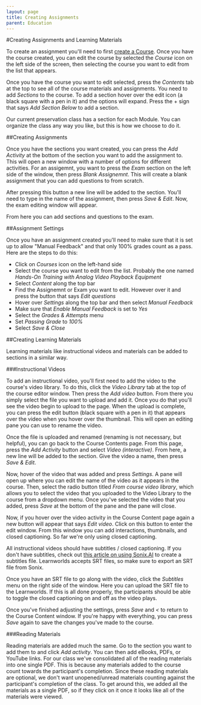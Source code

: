 ```yaml
---
layout: page
title: Creating Assignments
parent: Education
---
```


#Creating Assignments and Learning Materials

To create an assignment you'll need to first [create a Course](https://bavc.github.io/bavc-resources/docs/Education/createcourse.html). Once you have the course created, you can edit the course by selected the _Course_ icon on the left side of the screen, then selecting the course you want to edit from the list that appears.

Once you have the course you want to edit selected, press the _Contents_ tab at the top to see all of the course materials and assignments. You need to add _Sections_ to the course. To add a section hover over the edit icon (a black square with a pen in it) and the options will expand. Press the + sign that says _Add Section Below_ to add a section.

Our current preservation class has a section for each Module. You can organize the class any way you like, but this is how we choose to do it.

##Creating Assignments

Once you have the sections you want created, you can press the _Add Activity_ at the bottom of the section you want to add the assignment to. This will open a new window with a number of options for different activities. For an assigemnt, you want to press the _Exam_ section on the left side of the window, then press _Blank Assignemnt_. This will create a blank assignment that you can add questions to from scratch.

After pressing this button a new line will be added to the section. You'll need to type in the name of the assignment, then press _Save & Edit_. Now, the exam editing window will appear.

From here you can add sections and questions to the exam.

##Assignment Settings

Once you have an assignment created you'll need to make sure that it is set up to allow "Manual Feedback" and that only 100% grades count as a pass. Here are the steps to do this:

* Click on _Courses_ icon on the left-hand side
* Select the course you want to edit from the list. Probably the one named _Hands-On Training with Analog Video Playback Equipment_
* Select _Content_ along the top bar
* Find the Assignemnt or Exam you want to edit. However over it and press the button that says _Edit questions_
* Hover over _Settings_ along the top bar and then select _Manual Feedback_
* Make sure that _Enable Manual Feedback_ is set to _Yes_
* Select the _Grades & Attempts_ menu
* Set _Passing Grade_ to _100%_
* Select _Save & Close_

##Creating Learning Materials

Learning materials like instructional videos and materials can be added to sections in a similar way.

###Instructional Videos

To add an instructional video, you'll first need to add the video to the course's video library. To do this, click the _Video Library_ tab at the top of the course editor window. Then press the _Add video_ button. From there you simply select the file you want to upload and add it. Once you do that you'll see the video begin to upload to the page. When the upload is complete, you can press the edit button (black square with a pen in it) that appears over the video when you hover over the thumbnail. This will open an editing pane you can use to rename the video.

Once the file is uploaded and renamed (renaming is not necessary, but helpful), you can go back to the Course Contents page. From this page, press the _Add Activity_ button and select _Video (interactive)_. From here, a new line will be added to the section. Give the video a name, then press _Save & Edit_.

Now, hover of the video that was added and press _Settings_. A pane will open up where you can edit the name of the video as it appears in the course. Then, select the radio button titled _From course video library_, which allows you to select the video that you uploaded to the Video Library to the course from a dropdown menu. Once you've selected the video that you added, press _Save_ at the bottom of the pane and the pane will close.

Now, if you hover over the video activity in the Course Content page again a new button will appear that says _Edit video_. Click on this button to enter the edit window. From this window you can add interactions, thumbnails, and closed captioning. So far we're only using closed captioning.

All instructional videos should have subtitles / closed captioning. If you don't have subtitles, check out [this article on using Sonix.AI](https://bavc.github.io/bavc-resources/docs/Technical%20Documentation/creatingSubtitles.html) to create a subtitles file. Learnworlds accepts SRT files, so make sure to export an SRT file from Sonix.

Once you have an SRT file to go along with the video, click the _Subtitles_ menu on the right side of the window. Here you can upload the SRT file to the Learnworlds. If this is all done properly, the participants should be able to toggle the closed captioning on and off as the video plays.

Once you've finished adjusting the settings, press _Save_ and _<_ to return to the Course Content window. If you're happy with everything, you can press _Save_ again to save the changes you've made to the course.

###Reading Materials

Reading materials are added much the same. Go to the section you want to add them to and click _Add activity_. You can then add eBooks, PDFs, or YouTube links. For our class we've consolidated all of the reading materials into one single PDF. This is because any materials added to the course count towards the participant's completion. Since these reading materials are optional, we don't want unopened/unread materials counting against the participant's completion of the class. To get around this, we added all the materials as a single PDF, so if they click on it once it looks like all of the materials were viewed. 
